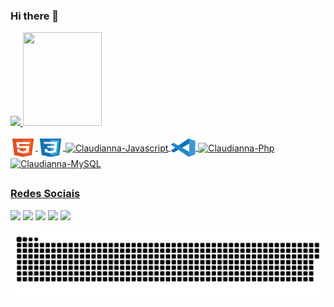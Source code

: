 ### Hi there 👋

<!--
**ClaudiannaSilva/ClaudiannaSilva** é um repositório ✨ _special_ ✨ porque seu `README.md` (este arquivo) aparece no seu perfil do GitHub.



- 🔭 Atualmente estou estudando.
- 🌱 Atualmente estou aprendendo Banco de dados, Laravel...
- 🤔 Estou procurando ajuda com estágio.
- 💬 Quer fala comigo? Claudianasaraiva233@gmail.com
- 😄 Pronomes: ela/dela
- ⚡ Curiosidade: Exercs e livros,são minhas paixões!
-->
<div>
  <a href="https://github.com/ClaudiannaSilva">
  <img height="150em" src="https://github-readme-stats.vercel.app/api?username=ClaudiannaSilva&show_icons=true&theme=chartreuse-dark&include_all_commits=true&count_private=true"/>
  <img height="150em" width="50%" aligh="right" style=border_radius="20" src="https://github-readme-stats.vercel.app/api/top-langs/?username=ClaudiannaSilva&layout=compact&langs_count=7&theme=chartreuse-dark"/>
</div>

 
<div style="display: inline_block"><br>
  <img align="center" alt="Claudianna-HTML" height="30" width="40" src="https://raw.githubusercontent.com/devicons/devicon/master/icons/html5/html5-original.svg">
  <img align="center" alt="Claudianna-CSS" height="30" width="40" src="https://raw.githubusercontent.com/devicons/devicon/master/icons/css3/css3-original.svg">
  <img align="center" alt="Claudianna-Javascript" height="30" width="30" src="https://cdn.iconscout.com/icon/free/png-256/javascript-2752148-2284965.png">
  <img align="center" alt="Claudianna-VsCode" height="30" width="40" src="https://raw.githubusercontent.com/devicons/devicon/master/icons/vscode/vscode-original.svg">
  <img align="center" alt="Claudianna-Php" height="40" width="50" src="https://cdn.jsdelivr.net/gh/devicons/devicon/icons/php/php-original.svg" >
  <img align="center" alt="Claudianna-MySQL" height="30" width="40" src="https://cdn.jsdelivr.net/gh/devicons/devicon/icons/mysql/mysql-original.svg">
</div>
  
  ##
  
### Redes Sociais


<div> 
   <a href="https://www.linkedin.com/in/lorayne-gama-39a394236//feed/?trk=homepage-basic_google-one-tap-submit/" target="_blank"><img src="https://img.shields.io/badge/-LinkedIn-%230077B5?style=for-the-badge&logo=linkedin&logoColor=white" target="_blank"></a>
  <a href="mailto:Claudianasaraiva233@gmail.com"><img src="https://img.shields.io/badge/-Gmail-%23333?style=for-the-badge&logo=gmail&logoColor=white" target="_blank"></a>
   <a href="https://www.instagram.com/claudiannasilva/" target="_blank"><img src="https://img.shields.io/badge/-Instagram-%23E4405F?style=for-the-badge&logo=instagram&logoColor=white" target="_blank"></a>
  <a href="https://www.facebook.com/dianinha.silva.9 target="_blank"><img src="https://img.shields.io/badge/Facebook-1877F2?style=for-the-badge&logo=facebook&logoColor=white" target="_blank"></a>
   <a href="https://discord.com/channels/DianaSilva#4388" target="_blank"><img src="https://img.shields.io/badge/Discord-7289DA?style=for-the-badge&logo=discord&logoColor=white" target="_blank"></a> 
  
  ![Snake animation](https://github.com/Bruno21santiago/Bruno21santiago/blob/main/github-user-contribution.svg)
</div>

